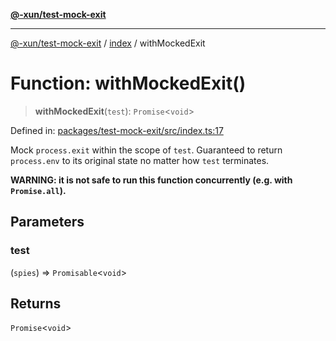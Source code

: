 [**@-xun/test-mock-exit**](../../README.md)

***

[@-xun/test-mock-exit](../../README.md) / [index](../README.md) / withMockedExit

# Function: withMockedExit()

> **withMockedExit**(`test`): `Promise`\<`void`\>

Defined in: [packages/test-mock-exit/src/index.ts:17](https://github.com/Xunnamius/test-utils/blob/4c951219ae7239c0e8acc53f91991fdd4d1d8500/packages/test-mock-exit/src/index.ts#L17)

Mock `process.exit` within the scope of `test`. Guaranteed to return
`process.env` to its original state no matter how `test` terminates.

**WARNING: it is not safe to run this function concurrently (e.g. with
`Promise.all`).**

## Parameters

### test

(`spies`) => `Promisable`\<`void`\>

## Returns

`Promise`\<`void`\>
